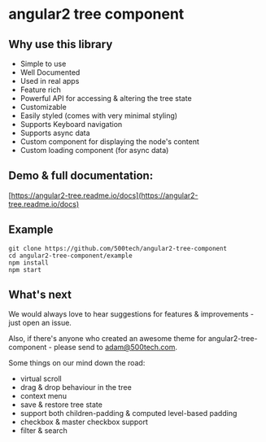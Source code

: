 # angular2 tree component

## Why use this library

* Simple to use
* Well Documented
* Used in real apps
* Feature rich
* Powerful API for accessing & altering the tree state
* Customizable
* Easily styled (comes with very minimal styling)
* Supports Keyboard navigation
* Supports async data
* Custom component for displaying the node's content
* Custom loading component (for async data)

## Demo & full documentation:
[https://angular2-tree.readme.io/docs](https://angular2-tree.readme.io/docs)

## Example
```
git clone https://github.com/500tech/angular2-tree-component
cd angular2-tree-component/example
npm install
npm start
```

## What's next
We would always love to hear suggestions for features & improvements - just open an issue.

Also, if there's anyone who created an awesome theme for angular2-tree-component - please send to adam@500tech.com.

Some things on our mind down the road:
* virtual scroll
* drag & drop behaviour in the tree
* context menu
* save & restore tree state
* support both children-padding & computed level-based padding
* checkbox & master checkbox support
* filter & search

